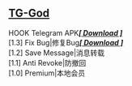## [TG-God](https://github.com/Eoyz369/APK_HOOK/tree/main/TG-God)   
HOOK Telegram APK[***[ Download ]***](https://github.com/Eoyz369/APK_HOOK/releases/tag/TG-God_1.3)    
[1.3] Fix Bug|修复Bug[***[ Download ]***](https://github.com/Eoyz369/APK_HOOK/releases/tag/TG-God_1.3)  
[1.2] Save Message|消息转载  
[1.1] Anti Revoke|防撤回   
[1.0] Premium|本地会员  
